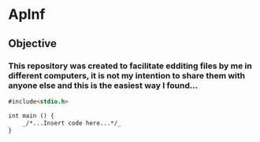 # ApInf

## Objective

### This repository was created to facilitate edditing files by me in different computers, it is not my intention to share them with anyone else and this is the easiest way I found...


```markdown
#include<stdio.h>

int main () {
	_/*...Insert code here...*/_
}
```


